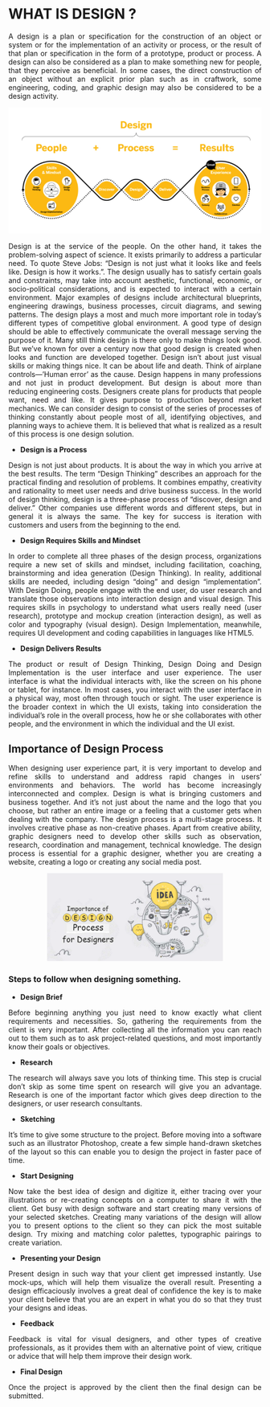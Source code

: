 # WHAT IS DESIGN ? 

<p align="justify">
A design is a plan or specification for the construction of an object or system or for the implementation of an activity or process, or the result of that plan or specification in the form of a prototype, product or process. A design can also be considered as a plan to make something new for people, that they perceive as beneficial. In some cases, the direct construction of an object without an explicit prior plan such as in craftwork, some engineering, coding, and graphic design may also be considered to be a design activity. 
</p>
<p align="center">
<img src="./Design_images/Design.png" alt="" width="650">
</p>
<p align="justify">
Design is at the service of the people. On the other hand, it takes the problem-solving aspect of science. It exists primarily to address a particular need. To quote Steve Jobs: “Design is not just what it looks like and feels like. Design is how it works.”. The design usually has to satisfy certain goals and constraints, may take into account aesthetic, functional, economic, or socio-political considerations, and is expected to interact with a certain environment. Major examples of designs include architectural blueprints, engineering drawings, business processes, circuit diagrams, and sewing patterns.
The design plays a most and much more important role in today’s different types of competitive global environment. A good type of design should be able to effectively communicate the overall message serving the purpose of it. 
Many still think design is there only to make things look good. But we’ve known for over a century now that good design is created when looks and function are developed together. Design isn’t about just visual skills or making things nice. It can be about life and death. Think of airplane controls—’Human error’ as the cause. Design happens in many professions and not just in product development. But design is about more than reducing engineering costs. Designers create plans for products that people want, need and like. It gives purpose to production beyond market mechanics. We can consider design to consist of the series of processes of thinking constantly about people most of all, identifying objectives, and planning ways to achieve them. It is believed that what is realized as a result of this process is one design solution.
</p>

- **Design is a Process**
<p align="justify">
Design is not just about products. It is about the way in which you arrive at the best results. The term “Design Thinking” describes an approach for the practical finding and resolution of problems. It combines empathy, creativity and rationality to meet user needs and drive business success. In the world of design thinking, design is a three-phase process of “discover, design and deliver.” Other companies use different words and different steps, but in general it is always the same. The key for success is iteration with customers and users from the beginning to the end.
</p>

- **Design Requires Skills and Mindset**
<p align="justify">
In order to complete all three phases of the design process, organizations require a new set of skills and mindset, including facilitation, coaching, brainstorming and idea generation (Design Thinking). In reality, additional skills are needed, including design “doing” and design “implementation”. With Design Doing, people engage with the end user, do user research and translate those observations into interaction design and visual design. This requires skills in psychology to understand what users really need (user research), prototype and mockup creation (interaction design), as well as color and typography (visual design). Design Implementation, meanwhile, requires UI development and coding capabilities in languages like HTML5.
</p>

- **Design Delivers Results**
<p align="justify">
The product or result of Design Thinking, Design Doing and Design Implementation is the user interface and user experience. The user interface is what the individual interacts with, like the screen on his phone or tablet, for instance. In most cases, you interact with the user interface in a physical way, most often through touch or sight. The user experience is the broader context in which the UI exists, taking into consideration the individual’s role in the overall process, how he or she collaborates with other people, and the environment in which the individual and the UI exist.
</p>

## Importance of Design Process
<p align="justify">
When designing user experience part, it is very important to develop and refine skills to understand and address rapid changes in users’ environments and behaviors. The world has become increasingly interconnected and complex. Design is what is bringing customers and business together. And it’s not just about the name and the logo that you choose, but rather an entire image or a feeling that a customer gets when dealing with the company. The design process is a multi-stage process. It involves creative phase as non-creative phases. Apart from creative ability, graphic designers need to develop other skills such as observation, research, coordination and management, technical knowledge. The design process is essential for a graphic designer, whether you are creating a website, creating a logo or creating any social media post.
</p>
<p align="center">
<img src="./Design_images/Importace_of_Design_Process.png" alt="" width="350">
</p>

### Steps to follow when designing something.

- **Design Brief**
<p align="justify">
Before beginning anything you just need to know exactly what client requirements and necessities. So, gathering the requirements from the client is very important. After collecting all the information you can reach out to them such as to ask project-related questions, and most importantly know their goals or objectives.
</p>

- **Research**
<p align="justify">
The research will always save you lots of thinking time. This step is crucial don’t skip as some time spent on research will give you an advantage. Research is one of the important factor which gives deep direction to the designers, or user research consultants.
</p>

- **Sketching**
<p align="justify">
It’s time to give some structure to the project. Before moving into a software such as an illustrator Photoshop, create a few simple hand-drawn sketches of the layout so this can enable you to design the project in faster pace of time.
</p>

- **Start Designing**
<p align="justify">
Now take the best idea of design and digitize it, either tracing over your illustrations or re-creating concepts on a computer to share it with the client.
Get busy with design software and start creating many versions of your selected sketches. Creating many variations of the design will allow you to present options to the client so they can pick the most suitable design. Try mixing and matching color palettes, typographic pairings to create variation.
</p>

- **Presenting your Design**
<p align="justify">
Present design in such way that your client get impressed instantly. Use mock-ups, which will help them visualize the overall result. Presenting a design efficaciously involves a great deal of confidence the key is to make your client believe that you are an expert in what you do so that they trust your designs and ideas.
</p>

- **Feedback**
<p align="justify">
Feedback is vital for visual designers,  and other types of creative professionals, as it provides them with an alternative point of view, critique or advice that will help them improve their design work.
</p>

- **Final Design**
<p align="justify">
Once the project is approved by the client then the final design can be submitted.
</p>
